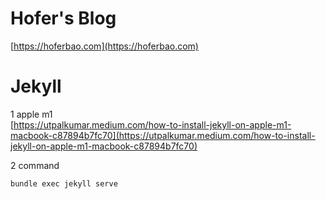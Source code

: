 # Hofer's Blog
[https://hoferbao.com](https://hoferbao.com)

# Jekyll
1  apple m1  
[https://utpalkumar.medium.com/how-to-install-jekyll-on-apple-m1-macbook-c87894b7fc70](https://utpalkumar.medium.com/how-to-install-jekyll-on-apple-m1-macbook-c87894b7fc70)  

2 command  
```sh
bundle exec jekyll serve
```
